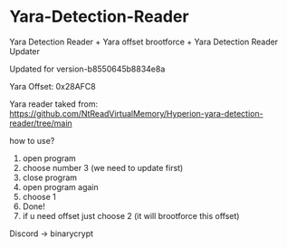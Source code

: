 # Yara-Detection-Reader
Yara Detection Reader + Yara offset brootforce + Yara Detection Reader Updater

Updated for version-b8550645b8834e8a

Yara Offset: 0x28AFC8

Yara reader taked from: https://github.com/NtReadVirtualMemory/Hyperion-yara-detection-reader/tree/main

how to use?
1. open program
2. choose number 3 (we need to update first)
3. close program
4. open program again
5. choose 1
6. Done!
7. if u need offset just choose 2 (it will brootforce this offset)

Discord -> binarycrypt
